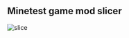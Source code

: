 
## Minetest game mod slicer

![slice](https://github.com/minetest-game/repo_slicer/workflows/slice/badge.svg)
